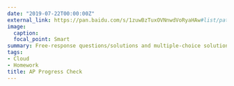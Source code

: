 ```yaml
---
date: "2019-07-22T00:00:00Z"
external_link: https://pan.baidu.com/s/1zuwBzTuxOVNnwdVoRyaHAw#list/path=%2FAP_Statistics_Docs%2FProgress_Check
image:
  caption: 
  focal_point: Smart
summary: Free-response questions/solutions and multiple-choice solutions <br><br> To access and submit answers to the progress check multiple-choice questions, log onto https://myap.collegeboard.org and go to AP Classroom.
tags: 
- Cloud
- Homework
title: AP Progress Check
---
```


